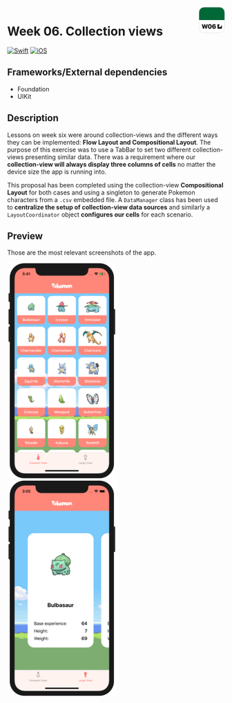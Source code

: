 <!-- Header -->
<img src="../.assets/W06_AppIcon.png" width="60" align="right"/>
<h1>Week 06. Collection views</h1>

[![Swift](https://img.shields.io/badge/Swift-5.0-orange.svg?longCache=true&style=flat&logo=swift)](https://www.swift.org)
[![iOS](https://img.shields.io/badge/iOS-13.5+-lightgrey.svg?longCache=true&?style=flat&logo=apple)](https://developer.apple.com/ios/)


<!-- Body -->
## Frameworks/External dependencies
- Foundation
- UIKit


## Description
Lessons on week six were around collection-views and the different ways they can be implemented: **Flow Layout and Compositional Layout**. The purpose of this exercise was to use a TabBar to set two different collection-views presenting similar data. There was a requirement where our **collection-view will always display three columns of cells** no matter the device size the app is running into.

This proposal has been completed using the collection-view **Compositional Layout** for both cases and using a singleton to generate Pokemon characters from a `.csv` embedded file. A `DataManager` class has been used to **centralize the setup of collection-view data sources** and similarly a `LayoutCoordinator` object **configures our cells** for each scenario.


## Preview
Those are the most relevant screenshots of the app.

<p align="left">
	<img src="../.assets/W06_Screenshot1.png" height="500"/>
	<img src="../.assets/W06_Screenshot2.png" height="500"/>
</p>


<!-- Footer -->